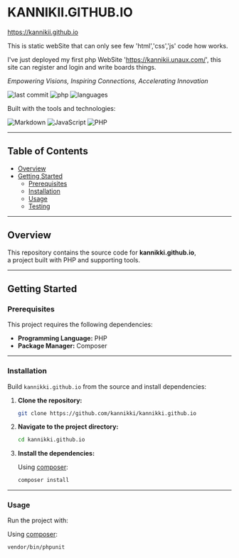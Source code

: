 # KANNIKII.GITHUB.IO
https://kannikii.github.io

This is static webSite that can only see few 'html','css','js' code how works.

I've just deployed my first php WebSite 'https://kannikii.unaux.com/', 
this site can register and login and write boards things.

*Empowering Visions, Inspiring Connections, Accelerating Innovation*

![last commit](https://img.shields.io/badge/last%20commit-august-informational)
![php](https://img.shields.io/badge/php-52.0%25-blue)
![languages](https://img.shields.io/badge/languages-4-blue)

Built with the tools and technologies:

![Markdown](https://img.shields.io/badge/-Markdown-black?logo=markdown&logoColor=white)
![JavaScript](https://img.shields.io/badge/-JavaScript-yellow?logo=javascript&logoColor=white)
![PHP](https://img.shields.io/badge/-PHP-777bb4?logo=php&logoColor=white)

---

## Table of Contents

- [Overview](#overview)
- [Getting Started](#getting-started)
  - [Prerequisites](#prerequisites)
  - [Installation](#installation)
  - [Usage](#usage)
  - [Testing](#testing)

---

## Overview

This repository contains the source code for **kannikki.github.io**,  
a project built with PHP and supporting tools.

---

## Getting Started

### Prerequisites

This project requires the following dependencies:

- **Programming Language:** PHP  
- **Package Manager:** Composer

---

### Installation

Build `kannikki.github.io` from the source and install dependencies:

1. **Clone the repository:**

    ```bash
    git clone https://github.com/kannikki/kannikki.github.io
    ```

2. **Navigate to the project directory:**

    ```bash
    cd kannikki.github.io
    ```

3. **Install the dependencies:**

    Using [composer](https://getcomposer.org/):

    ```bash
    composer install
    ```

---

### Usage

Run the project with:

Using [composer](https://getcomposer.org/):

  ```bash
  vendor/bin/phpunit
  ```
